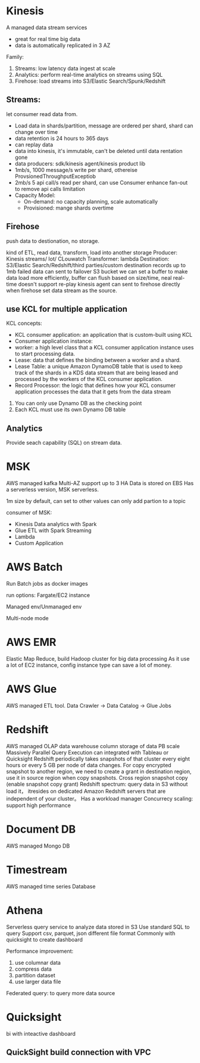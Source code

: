 # Kinesis

A managed data stream services

- great for real time big data
- data is automatically replicated in 3 AZ

Family:

1. Streams: low latency data ingest at scale
2. Analytics: perform real-time analytics on streams using SQL
3. Firehose: load streams into S3/Elastic Search/Spunk/Redshift

## Streams:

let consumer read data from.

- Load data in shards/partition, message are ordered per shard, shard can change over time
- data retention is 24 hours to 365 days
- can replay data
- data into kinesis, it's immutable, can't be deleted until data rentation gone
- data producers: sdk/kinesis agent/kinesis product lib
- 1mb/s, 1000 message/s write per shard, othereise ProvsionedThroughputExceptiob
- 2mb/s 5 api call/s read per shard, can use Consumer enhance fan-out to remove api calls limitation
- Capacity Model:
  - On-demand: no capacity planning, scale automatically
  * Provisioned: mange shards overtime

## Firehose

push data to destionation, no storage.

kind of ETL, read data, transform, load into another storage
Producer: Kinesis streams/ Iot/ CLouwatch
Transformer: lambda
Destination: S3/Elastic Search/Redshift/third parties/custom destination
records up to 1mb
failed data can sent to failover S3 bucket
we can set a buffer to make data load more efficiently, buffer can flush based on size/time, neal real-time
doesn't support re-play
kinesis agent can sent to firehose directly when firehose set data stream as the source.

## use KCL for multiple application

KCL concepts:

- KCL consumer application: an application that is custom-built using KCL
- Consumer application instance:
- worker: a high level class that a KCL consumer application instance uses to start processing data.
- Lease: data that defines the binding between a worker and a shard.
- Lease Table: a unique Amazon DynamoDB table that is used to keep track of the shards in a KDS data stream that are being leased and processed by the workers of the KCL consumer application.
- Record Processor: the logic that defines how your KCL consumer application processes the data that it gets from the data stream

1. You can only use Dynamo DB as the checking point
2. Each KCL must use its own Dynamo DB table

## Analytics

Provide seach capability (SQL) on stream data.

# MSK

AWS managed kafka
Multi-AZ support up to 3 HA
Data is stored on EBS
Has a serverless version, MSK serverless.

1m size by default, can set to other values
can only add partion to a topic

consumer of MSK:

- Kinesis Data analytics with Spark
- Glue ETL with Spark Streaming
- Lambda
- Custom Application

# AWS Batch

Run Batch jobs as docker images

run options: Fargate/EC2 instance

Managed env/Unmanaged env

Multi-node mode

# AWS EMR

Elastic Map Reduce, build Hadoop cluster for big data processing
As it use a lot of EC2 instance, config instance type can save a lot of money.

# AWS Glue

AWS managed ETL tool.
Data Crawler -> Data Catalog -> Glue Jobs

# Redshift

AWS managed OLAP data warehouse
column storage of data
PB scale
Massively Parallel Query Execution
can integrated with Tableau or Quicksight
Redshift periodically takes snapshots of that cluster every eight hours or every 5 GB per node of data changes. For copy encrypted snapshot to another region, we need to create a grant in destination region, use it in source region when copy snapshots.
Cross region snapshot copy (enable snapshot copy grant)
Redshift spectrum: query data in S3 without load it， itresides on dedicated Amazon Redshift servers that are independent of your cluster。
Has a workload manager
Concurrecy scaling: support high performance

# Document DB

AWS managed Mongo DB

# Timestream

AWS managed time series Database

# Athena

Serverless query service to analyze data stored in S3
Use standard SQL to query
Support csv, parquet, json different file format
Commonly with quicksight to create dashboard

Performance improvement:

1. use columnar data
2. compress data
3. partition dataset
4. use larger data file

Federated query: to query more data source

# Quicksight

bi with inteactive dashboard

## QuickSight build connection with VPC
